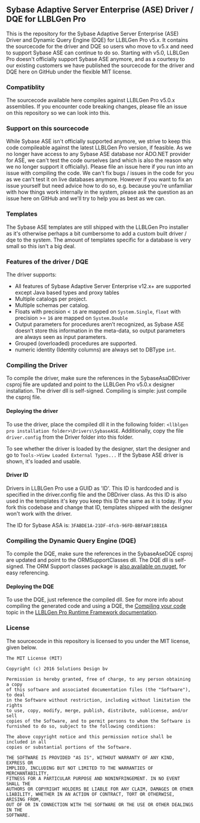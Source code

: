 ## Sybase Adaptive Server Enterprise (ASE) Driver / DQE for LLBLGen Pro

This is the repository for the Sybase Adaptive Server Enterprise (ASE) Driver and Dynamic Query Engine (DQE) for LLBLGen Pro v5.x. It contains the sourcecode for the driver and DQE so users who move to v5.x and 
need to support Sybase ASE can continue to do so. Starting with v5.0, LLBLGen Pro doesn't officially support Sybase ASE anymore, and as a courtesy to our existing customers
we have published the sourcecode for the driver and DQE here on GitHub under the flexible MIT license.

### Compatiblity
The sourcecode available here compiles against LLBLGen Pro v5.0.x assemblies. If you encounter code breaking changes, please file an issue on this repository so we can look into this. 

### Support on this sourcecode
While Sybase ASE isn't officially supported anymore, we strive to keep this code compileable against the latest LLBLGen Pro version, if feasible. As we no longer have access to any Sybase ASE database nor ADO.NET provider for ASE, we can't test the code ourselves (and which is also the reason why we no longer support it officially). Please file an issue here if you run into an issue with compiling the code. We can't fix bugs / issues in the code for you as we can't test it on live databases anymore. However if you want to fix an issue yourself but need advice how to do so, e.g. because you're unfamiliar with how things work internally in the system, please ask the question as an issue here on GitHub and we'll try to help you as best as we can. 

### Templates
The Sybase ASE templates are still shipped with the LLBLGen Pro installer as it's otherwise perhaps a bit cumbersome to add a custom built driver / dqe to the system. The amount of templates specific for a database is very small so this isn't a big deal. 

### Features of the driver / DQE

The driver supports: 

-   All features of Sybase Adaptive Server Enterprise v12.x+ are
    supported except Java based types and proxy tables
-   Multiple catalogs per project.
-   Multiple schemas per catalog.
-   Floats with precision &lt; `16` are mapped on `System.Single`, `float`
    with precision &gt;= `16` are mapped on `System.Double`
-   Output parameters for procedures aren’t recognized, as Sybase ASE
    doesn’t store this information in the meta-data, so output
    parameters are always seen as input parameters.
-   Grouped (overloaded) procedures are supported.
-   numeric identity (Identity columns) are always set to DBType `int`.

### Compiling the Driver
To compile the driver, make sure the references in the SybaseAsaDBDriver csproj file are updated and point to the LLBLGen Pro v5.0.x designer installation. The driver dll is self-signed. Compiling is simple: just compile the csproj file. 

#### Deploying the driver
To use the driver, place the compiled dll it in the following folder: `<llblgen pro installation folder>\Drivers\SybaseASE`. 
Additionally, copy the file `driver.config` from the Driver folder into this folder. 

To see whether the driver is loaded by the designer, start the designer and go to `Tools->View Loaded External Types...` If the Sybase ASE driver is shown, it's loaded and usable. 

#### Driver ID
Drivers in LLBLGen Pro use a GUID as 'ID'. This ID is hardcoded and is specified in the driver.config file and the DBDriver class. As this ID is also used in the templates
it's key you keep this ID the same as it is today. If you fork this codebase and change that ID, templates shipped with the designer won't work with the driver. 

The ID for Sybase ASA is: `3FABDE1A-21DF-4fcb-96FD-BBFA8F18B1EA`

### Compiling the Dynamic Query Engine (DQE)
To compile the DQE, make sure the references in the SybaseAseDQE csproj are updated and point to the ORMSupportClasses dll. The DQE dll is self-signed. The ORM Support classes package is [also available on nuget](https://www.nuget.org/packages/SD.LLBLGen.Pro.ORMSupportClasses/), for easy referencing.

#### Deploying the DQE
To use the DQE, just reference the compiled dll. See for more info about compiling the generated code and using a DQE, the [Compiling your code](http://www.llblgen.com/documentation/5.0/LLBLGen%20Pro%20RTF/Using%20the%20generated%20code/gencode_compiling.htm) topic in the 
[LLBLGen Pro Runtime Framework documentation](http://www.llblgen.com/documentation/5.0/LLBLGen%20Pro%20RTF/index.htm). 

### License
The sourcecode in this repository is licensed to you under the MIT license, given below.

```
The MIT License (MIT)

Copyright (c) 2016 Solutions Design bv

Permission is hereby granted, free of charge, to any person obtaining a copy
of this software and associated documentation files (the "Software"), to deal
in the Software without restriction, including without limitation the rights
to use, copy, modify, merge, publish, distribute, sublicense, and/or sell
copies of the Software, and to permit persons to whom the Software is
furnished to do so, subject to the following conditions:

The above copyright notice and this permission notice shall be included in all
copies or substantial portions of the Software.

THE SOFTWARE IS PROVIDED "AS IS", WITHOUT WARRANTY OF ANY KIND, EXPRESS OR
IMPLIED, INCLUDING BUT NOT LIMITED TO THE WARRANTIES OF MERCHANTABILITY,
FITNESS FOR A PARTICULAR PURPOSE AND NONINFRINGEMENT. IN NO EVENT SHALL THE
AUTHORS OR COPYRIGHT HOLDERS BE LIABLE FOR ANY CLAIM, DAMAGES OR OTHER
LIABILITY, WHETHER IN AN ACTION OF CONTRACT, TORT OR OTHERWISE, ARISING FROM,
OUT OF OR IN CONNECTION WITH THE SOFTWARE OR THE USE OR OTHER DEALINGS IN THE
SOFTWARE.
```